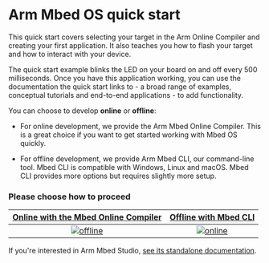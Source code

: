 <h1 id="quick-start">Arm Mbed OS quick start</h1>

This quick start covers selecting your target in the Arm Online Compiler and creating your first application. It also teaches you how to flash your target and how to interact with your device.

The quick start example blinks the LED on your board on and off every 500 milliseconds. Once you have this application working, you can use the documentation the quick start links to - a broad range of examples, conceptual tutorials and end-to-end applications - to add functionality.

You can choose to develop **online** or **offline**:

- For online development, we provide the Arm Mbed Online Compiler. This is a great choice if you want to get started working with Mbed OS quickly.

- For offline development, we provide Arm Mbed CLI, our command-line tool. Mbed CLI is compatible with Windows, Linux and macOS. Mbed CLI provides more options but requires slightly more setup.

### Please choose how to proceed

| [Online with the Mbed Online Compiler](../quick-start/online-with-the-online-compiler.html) | [Offline with Mbed CLI](../quick-start/offline-with-mbed-cli.html) |
| :---: | :---: |
| [![offline](../../images/online_compile_next_button.png)](../quick-start/online-with-the-online-compiler.html) | [![online](../../images/offline_compile_next_button.png)](../quick-start/offline-with-mbed-cli.html) |

If you're interested in Arm Mbed Studio, [see its standalone documentation](https://os.mbed.com/docs/mbed-studio/latest).
